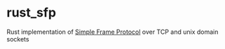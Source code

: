 # rust_sfp
Rust implementation of [Simple Frame Protocol](https://github.com/xenocorn/SFP/blob/master/README.md)
over TCP and unix domain sockets

